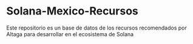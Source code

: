 # Solana-Mexico-Recursos
 Este repositorio es un base de datos de los recursos recomendados por Altaga para desarrollar en el ecosistema de Solana
